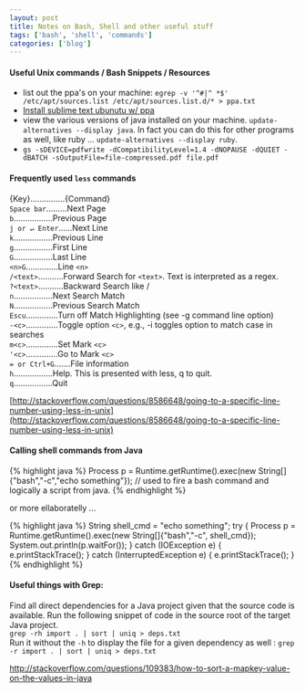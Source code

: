 ```yaml
---
layout: post
title: Notes on Bash, Shell and other useful stuff
tags: ['bash', 'shell', 'commands']
categories: ['blog']
---
```



#### Useful Unix commands / Bash Snippets / Resources

- list out the ppa's on your machine: `egrep -v '^#|^ *$' /etc/apt/sources.list /etc/apt/sources.list.d/* > ppa.txt`
- [Install sublime text ubunutu w/ ppa](http://www.webupd8.org/2012/06/sublime-text-20-stable-released-ppa.html)
- view the various versions of java installed on your machine. `update-alternatives --display java`. In fact you can do this for other programs as well, like ruby ... `update-alternatives --display ruby`.
- `gs -sDEVICE=pdfwrite -dCompatibilityLevel=1.4 -dNOPAUSE -dQUIET -dBATCH -sOutputFile=file-compressed.pdf file.pdf`

#### Frequently used **`less`** commands  

{Key}...............{Command}  
`Space bar`.........Next Page  
`b`.................Previous Page  
`j or ↵ Enter`......Next Line  
`k`.................Previous Line  
`g`.................First Line  
`G`.................Last Line  
`<n>G`..............Line `<n>`  
`/<text>`...........Forward Search for `<text>`. Text is interpreted as a regex.  
`?<text>`...........Backward Search like /  
`n`.................Next Search Match  
`N`.................Previous Search Match  
`Escu`..............Turn off Match Highlighting (see -g command line option)  
`-<c>`..............Toggle option `<c>`, e.g., -i toggles option to match case in searches  
`m<c>`..............Set Mark `<c>`  
`'<c>`..............Go to Mark `<c>`  
`= or Ctrl+G`.......File information  
`h`.................Help. This is presented with less, q to quit.  
`q`.................Quit  

[http://stackoverflow.com/questions/8586648/going-to-a-specific-line-number-using-less-in-unix](http://stackoverflow.com/questions/8586648/going-to-a-specific-line-number-using-less-in-unix)  

#### Calling shell commands from Java
{% highlight java %}
Process p = Runtime.getRuntime().exec(new String[]{"bash","-c","echo something"}); // used to fire a bash command and logically a script from java.
{% endhighlight %}

or more ellaboratelly ...

{% highlight java %}
String shell_cmd = "echo something";
try {
	Process p = Runtime.getRuntime().exec(new String[]{"bash","-c", shell_cmd});
	System.out.println(p.waitFor());
} catch (IOException e) {
	e.printStackTrace();
} catch (InterruptedException e) {
	e.printStackTrace();
}
{% endhighlight %}

#### Useful things with Grep:

Find all direct dependencies for a Java project given that the source code is available. Run the following snippet of code in the source root of the target Java project.  
`grep -rh import . | sort | uniq > deps.txt`  
Run it without the `-h` to display the file for a given dependency as well : `grep -r import . | sort | uniq > deps.txt`  

http://stackoverflow.com/questions/109383/how-to-sort-a-mapkey-value-on-the-values-in-java